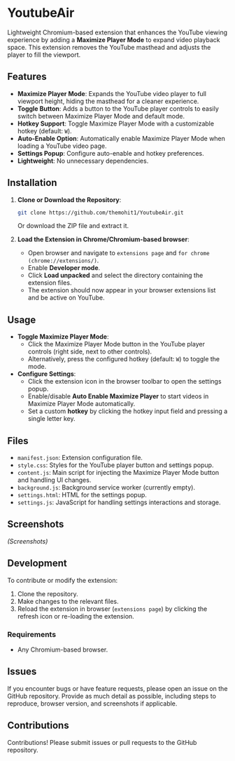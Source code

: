 # YoutubeAir

Lightweight Chromium-based extension that enhances the YouTube viewing experience by adding a **Maximize Player Mode** to expand video playback space. This extension removes the YouTube masthead and adjusts the player to fill the viewport.

## Features
- **Maximize Player Mode**: Expands the YouTube video player to full viewport height, hiding the masthead for a cleaner experience.
- **Toggle Button**: Adds a button to the YouTube player controls to easily switch between Maximize Player Mode and default mode.
- **Hotkey Support**: Toggle Maximize Player Mode with a customizable hotkey (default: `W`).
- **Auto-Enable Option**: Automatically enable Maximize Player Mode when loading a YouTube video page.
- **Settings Popup**: Configure auto-enable and hotkey preferences.
- **Lightweight**: No unnecessary dependencies.

## Installation
1. **Clone or Download the Repository**:
   ```bash
   git clone https://github.com/themohit1/YoutubeAir.git
   ```
   Or download the ZIP file and extract it.

2. **Load the Extension in Chrome/Chromium-based browser**:
   - Open browser and navigate to `extensions page` and `for chrome (chrome://extensions/)`.
   - Enable **Developer mode**.
   - Click **Load unpacked** and select the directory containing the extension files.
   - The extension should now appear in your browser extensions list and be active on YouTube.

## Usage
- **Toggle Maximize Player Mode**:
  - Click the Maximize Player Mode button in the YouTube player controls (right side, next to other controls).
  - Alternatively, press the configured hotkey (default: `W`) to toggle the mode.
- **Configure Settings**:
  - Click the extension icon in the browser toolbar to open the settings popup.
  - Enable/disable **Auto Enable Maximize Player** to start videos in Maximize Player Mode automatically.
  - Set a custom **hotkey** by clicking the hotkey input field and pressing a single letter key.

## Files
- `manifest.json`: Extension configuration file.
- `style.css`: Styles for the YouTube player button and settings popup.
- `content.js`: Main script for injecting the Maximize Player Mode button and handling UI changes.
- `background.js`: Background service worker (currently empty).
- `settings.html`: HTML for the settings popup.
- `settings.js`: JavaScript for handling settings interactions and storage.

## Screenshots
*(Screenshots)*

## Development
To contribute or modify the extension:
1. Clone the repository.
2. Make changes to the relevant files.
3. Reload the extension in browser (`extensions page`) by clicking the refresh icon or re-loading the extension.

### Requirements
- Any Chromium-based browser.

## Issues
If you encounter bugs or have feature requests, please open an issue on the GitHub repository. Provide as much detail as possible, including steps to reproduce, browser version, and screenshots if applicable.

## Contributions
Contributions! Please submit issues or pull requests to the GitHub repository.
